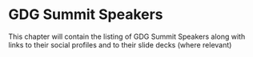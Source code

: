# GDG Summit Speakers

This chapter will contain the listing of GDG Summit Speakers along with links to their social profiles and to their slide decks (where relevant)

